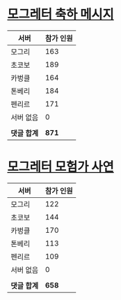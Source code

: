 # [모그레터 축하 메시지](./Event250701_v7_2_10th_moogleletter0.md)

|서버|참가 인원|
|-|-|
|모그리|163|
|초코보|189|
|카벙클|164|
|톤베리|184|
|펜리르|171|
|서버 없음|0|
|||
|**댓글 합계**|**871**|


# [모그레터 모험가 사연](./Event250701_v7_2_10th_moogleletter1.md)

|서버|참가 인원|
|-|-|
|모그리|122|
|초코보|144|
|카벙클|170|
|톤베리|113|
|펜리르|109|
|서버 없음|0|
|||
|**댓글 합계**|**658**|


